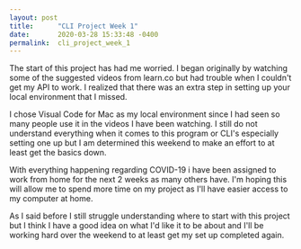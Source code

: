 ```yaml
---
layout: post
title:      "CLI Project Week 1"
date:       2020-03-28 15:33:48 -0400
permalink:  cli_project_week_1
---
```



The start of this project has had me worried. I began originally by watching some of the suggested videos from learn.co but had trouble when I couldn't get my API to work. I realized that there was an extra step in setting up your local environment that I missed.

I chose Visual Code for Mac as my local environment since I had seen so many people use it in the videos I have been watching. I still do not understand everything when it comes to this program or CLI's especially setting one up but I am determined this weekend to make an effort to at least get the basics down.

With everything happening regarding COVID-19 i have been assigned to work from home for the next 2 weeks as many others have. I'm hoping this will allow me to spend more time on my project as I'll have easier access to my computer at home. 

As I said before I still struggle understanding where to start with this project but I think I have a good idea on what I'd like it to be about and I'll be working hard over the weekend to at least get my set up completed again.

